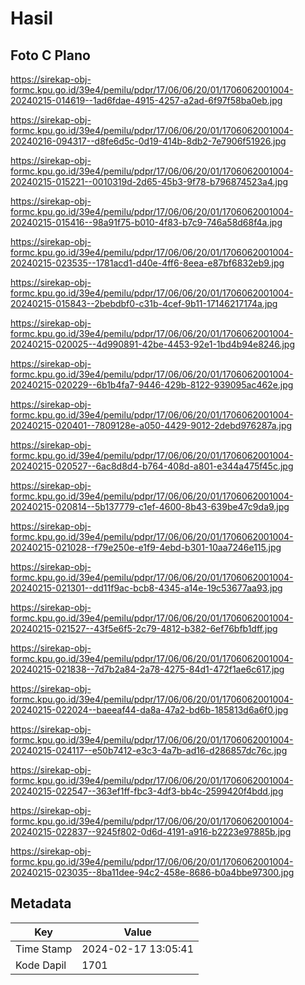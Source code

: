 # Hasil

## Foto C Plano

https://sirekap-obj-formc.kpu.go.id/39e4/pemilu/pdpr/17/06/06/20/01/1706062001004-20240215-014619--1ad6fdae-4915-4257-a2ad-6f97f58ba0eb.jpg

https://sirekap-obj-formc.kpu.go.id/39e4/pemilu/pdpr/17/06/06/20/01/1706062001004-20240216-094317--d8fe6d5c-0d19-414b-8db2-7e7906f51926.jpg

https://sirekap-obj-formc.kpu.go.id/39e4/pemilu/pdpr/17/06/06/20/01/1706062001004-20240215-015221--0010319d-2d65-45b3-9f78-b796874523a4.jpg

https://sirekap-obj-formc.kpu.go.id/39e4/pemilu/pdpr/17/06/06/20/01/1706062001004-20240215-015416--98a91f75-b010-4f83-b7c9-746a58d68f4a.jpg

https://sirekap-obj-formc.kpu.go.id/39e4/pemilu/pdpr/17/06/06/20/01/1706062001004-20240215-023535--1781acd1-d40e-4ff6-8eea-e87bf6832eb9.jpg

https://sirekap-obj-formc.kpu.go.id/39e4/pemilu/pdpr/17/06/06/20/01/1706062001004-20240215-015843--2bebdbf0-c31b-4cef-9b11-17146217174a.jpg

https://sirekap-obj-formc.kpu.go.id/39e4/pemilu/pdpr/17/06/06/20/01/1706062001004-20240215-020025--4d990891-42be-4453-92e1-1bd4b94e8246.jpg

https://sirekap-obj-formc.kpu.go.id/39e4/pemilu/pdpr/17/06/06/20/01/1706062001004-20240215-020229--6b1b4fa7-9446-429b-8122-939095ac462e.jpg

https://sirekap-obj-formc.kpu.go.id/39e4/pemilu/pdpr/17/06/06/20/01/1706062001004-20240215-020401--7809128e-a050-4429-9012-2debd976287a.jpg

https://sirekap-obj-formc.kpu.go.id/39e4/pemilu/pdpr/17/06/06/20/01/1706062001004-20240215-020527--6ac8d8d4-b764-408d-a801-e344a475f45c.jpg

https://sirekap-obj-formc.kpu.go.id/39e4/pemilu/pdpr/17/06/06/20/01/1706062001004-20240215-020814--5b137779-c1ef-4600-8b43-639be47c9da9.jpg

https://sirekap-obj-formc.kpu.go.id/39e4/pemilu/pdpr/17/06/06/20/01/1706062001004-20240215-021028--f79e250e-e1f9-4ebd-b301-10aa7246e115.jpg

https://sirekap-obj-formc.kpu.go.id/39e4/pemilu/pdpr/17/06/06/20/01/1706062001004-20240215-021301--dd11f9ac-bcb8-4345-a14e-19c53677aa93.jpg

https://sirekap-obj-formc.kpu.go.id/39e4/pemilu/pdpr/17/06/06/20/01/1706062001004-20240215-021527--43f5e6f5-2c79-4812-b382-6ef76bfb1dff.jpg

https://sirekap-obj-formc.kpu.go.id/39e4/pemilu/pdpr/17/06/06/20/01/1706062001004-20240215-021838--7d7b2a84-2a78-4275-84d1-472f1ae6c617.jpg

https://sirekap-obj-formc.kpu.go.id/39e4/pemilu/pdpr/17/06/06/20/01/1706062001004-20240215-022024--baeeaf44-da8a-47a2-bd6b-185813d6a6f0.jpg

https://sirekap-obj-formc.kpu.go.id/39e4/pemilu/pdpr/17/06/06/20/01/1706062001004-20240215-024117--e50b7412-e3c3-4a7b-ad16-d286857dc76c.jpg

https://sirekap-obj-formc.kpu.go.id/39e4/pemilu/pdpr/17/06/06/20/01/1706062001004-20240215-022547--363ef1ff-fbc3-4df3-bb4c-2599420f4bdd.jpg

https://sirekap-obj-formc.kpu.go.id/39e4/pemilu/pdpr/17/06/06/20/01/1706062001004-20240215-022837--9245f802-0d6d-4191-a916-b2223e97885b.jpg

https://sirekap-obj-formc.kpu.go.id/39e4/pemilu/pdpr/17/06/06/20/01/1706062001004-20240215-023035--8ba11dee-94c2-458e-8686-b0a4bbe97300.jpg


## Metadata

| Key        | Value               |
| ---------- | ------------------- |
| Time Stamp | 2024-02-17 13:05:41 |
| Kode Dapil | 1701                |



